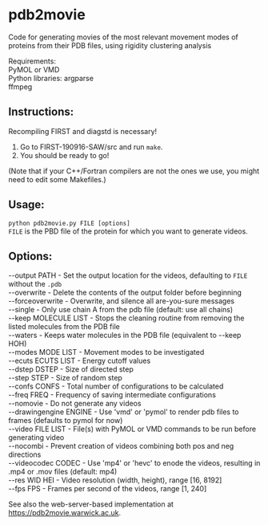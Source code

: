 # pdb2movie
Code for generating movies of the most relevant movement modes of proteins from their PDB files, using rigidity clustering analysis

Requirements:     
PyMOL or VMD     
Python libraries: argparse     
ffmpeg   

## Instructions:      
Recompiling FIRST and diagstd is necessary!
1) Go to FIRST-190916-SAW/src and run `make`.
2) You should be ready to go! 

(Note that if your C++/Fortran compilers are not the ones we use, you might need to edit some Makefiles.)   

## Usage:     
`python pdb2movie.py FILE [options]`    
`FILE` is the PBD file of the protein for which you want to generate videos.    

## Options:     

--output PATH          - Set the output location for the videos, defaulting to `FILE` without the `.pdb`  
--overwrite            - Delete the contents of the output folder before beginning  
--forceoverwrite       - Overwrite, and silence all are-you-sure messages  
--single               - Only use chain A from the pdb file (default: use all chains)  
--keep MOLECULE LIST   - Stops the cleaning routine from removing the listed molecules from the PDB file  
--waters               - Keeps water molecules in the PDB file (equivalent to --keep HOH)  
--modes MODE LIST      - Movement modes to be investigated  
--ecuts ECUTS LIST     - Energy cutoff values  
--dstep DSTEP          - Size of directed step  
--step STEP            - Size of random step  
--confs CONFS          - Total number of configurations to be calculated  
--freq FREQ            - Frequency of saving intermediate configurations  
--nomovie              - Do not generate any videos  
--drawingengine ENGINE - Use 'vmd' or 'pymol' to render pdb files to frames (defaults to pymol for now)  
--video FILE LIST      - File(s) with PyMOL or VMD commands to be run before generating video  
--nocombi              - Prevent creation of videos combining both pos and neg directions  
--videocodec CODEC     - Use 'mp4' or 'hevc' to enode the videos, resulting in .mp4 or .mov files (default: mp4)  
--res WID HEI          - Video resolution (width, height), range [16, 8192]  
--fps FPS              - Frames per second of the videos, range [1, 240]  

See also the web-server-based implementation at https://pdb2movie.warwick.ac.uk.
